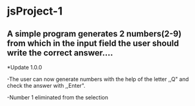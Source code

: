 # jsProject-1
A simple program generates 2 numbers(2-9) from which in the input field the user should write the correct answer.... 
--------
*Update 1.0.0

-The user can now generate numbers with the help of the letter ,,Q" and check the answer with ,,Enter".

-Number 1 eliminated from the selection

